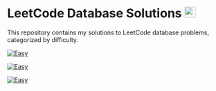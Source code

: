 # LeetCode Database Solutions <img src="https://cdn-icons-png.flaticon.com/256/9850/9850812.png" width="25px" height="25px"></img>

This repository contains my solutions to LeetCode database problems, categorized by difficulty.

[![Easy](https://placehold.co/600x100/green/white?text=Easy)](./Easy/README.md)


[![Easy](https://placehold.co/600x100/orange/white?text=Medium)](./Medium/README.md)


[![Easy](https://placehold.co/600x100/red/white?text=Hard)](./Hard/README.md)
